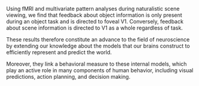 Using fMRI and multivariate pattern analyses during naturalistic scene viewing,
we find that feedback about object information is only present during an object
task and is directed to foveal V1. Conversely, feedback about scene information
is directed to V1 as a whole regardless of task.

These results therefore constitute an advance to the field of neuroscience by
extending our knowledge about the models that our brains construct to
efficiently represent and predict the world.

Moreover, they link a behavioral measure to these internal models, which play
an active role in many components of human behavior, including visual
predictions, action planning, and decision making.
